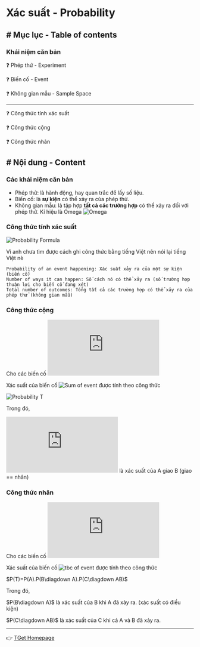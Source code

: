 # Xác suất - Probability
## # Mục lục - Table of contents
### Khái niệm căn bản
:question: Phép thử - Experiment

:question: Biến cố - Event

:question: Không gian mẫu - Sample Space

___

:question: Công thức tính xác suất

:question: Công thức cộng

:question: Công thức nhân

## # Nội dung - Content
### Các khái niệm căn bản
- Phép thử: là hành động, hay quan trắc để lấy số liệu.
- Biến cố: là **sự kiện** có thể xảy ra của phép thử.
- Không gian mẫu: là tập hợp **tất cả các trường hợp** có thể xảy ra đối với phép thử. Kí hiệu là Omega ![Omega](https://latex.codecogs.com/gif.latex?\Omega)

### Công thức tính xác suất
![Probability Formula](https://latex.codecogs.com/gif.latex?\textrm{Probability&space;of&space;an&space;event&space;happening}&space;=&space;\frac{\textrm{Number&space;of&space;ways&space;it&space;can&space;happen}}{\textrm{Total&space;number&space;of&space;outcomes}})

Vì anh chưa tìm được cách ghi công thức bằng tiếng Việt nên nói lại tiếng Việt nè

````
Probability of an event happening: Xác suất xảy ra của một sự kiện (biến cố)
Number of ways it can happen: Số cách nó có thể xảy ra (số trường hợp thuận lợi cho biến cố đang xét)
Total number of outcomes: Tổng tất cả các trường hợp có thể xảy ra của phép thử (không gian mẫu)
````

### Công thức cộng
Cho các biến cố ![List of event](https://latex.codecogs.com/gif.latex?A,&space;B,&space;C)

Xác suất của biến cố ![Sum of event](https://latex.codecogs.com/gif.latex?T&space;=&space;A&space;\cup&space;B\cup&space;C) được tính theo công thức

![Probability T](https://latex.codecogs.com/gif.latex?P(T)&space;=&space;P(A)&space;&plus;&space;P(B)&space;&plus;&space;P(C)&space;-&space;\left&space;[&space;P(AB)&space;&plus;&space;P(AC)&space;&plus;&space;P(BC)\right&space;]&space;&plus;&space;P(ABC))

Trong đó,

![Probability AB](https://latex.codecogs.com/gif.latex?P(AB)) là xác suất của A giao B (giao == nhân)

### Công thức nhân
Cho các biến cố ![List of event](https://latex.codecogs.com/gif.latex?A,&space;B,&space;C)

Xác suất của biến cố ![tbc of event](https://latex.codecogs.com/gif.latex?T&space;=&space;A&space;\cap&space;B\cap&space;C) được tính theo công thức

$P(T)=P(A).P(B\diagdown A).P(C\diagdown AB)$

Trong đó,

$P(B\diagdown A)$ là xác suất của B khi A đã xảy ra. (xác suất có điều kiện)

$P(C\diagdown AB)$ là xác suất của C khi cả A và B đã xảy ra.

___
:point_right: [TGet Homepage](/#xác-suất-thống-kê-probability-amp-statistics)
